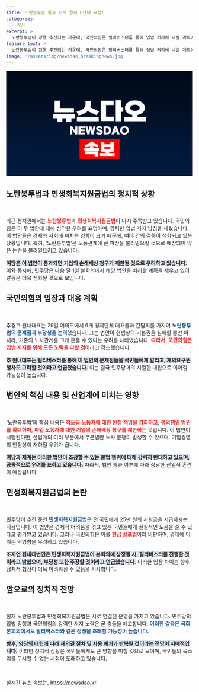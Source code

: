 ```yaml
---
title: 노란봉투법 통과 저지 경제 6단체 요청!
categories:
  - 정치
excerpt: >
  노란봉투법이 강행 추진되는 가운데, 국민의힘은 필리버스터를 통해 입법 저지에 나설 계획이다. 민주당은 25만 원 지급 법안과 함께 본회의 처리를 예고하며, 정치적 갈등이 심화되고 있다. 이 법안의 통과 여부는 대통령의 거부권 행사에 달려 있다.
feature_text: >
  노란봉투법이 강행 추진되는 가운데, 국민의힘은 필리버스터를 통해 입법 저지에 나설 계획이다. 민주당은 25만 원 지급 법안과 함께 본회의 처리를 예고하며, 정치적 갈등이 심화되고 있다. 이 법안의 통과 여부는 대통령의 거부권 행사에 달려 있다.
image: '/assets/img/newsdao_breakingnews.jpg'
---
```


<p><img src="/assets/img/newsdao_breakingnews.jpg" alt="firstkoreanews 속보" /></p>

<h2 data-ke-size="size26">노란봉투법과 민생회복지원금법의 정치적 상황</h2>

<p data-ke-size="size16">&nbsp;</p>

<p data-ke-size="size16">최근 정치권에서는 <b><span style="color: #ee2323;">노란봉투법</span></b>과 <b><span style="color: #ee2323;">민생회복지원금법</span></b>이 다시 주목받고 있습니다. 국민의힘은 이 두 법안에 대해 심각한 우려를 표명하며, 강력한 입법 저지 방침을 세웠습니다. 이 법안들은 경제와 사회에 미치는 영향이 크기 때문에, 여야 간의 갈등이 심화되고 있는 상황입니다. 특히, ‘노란봉투법’은 노동관계에 큰 파장을 불러일으킬 것으로 예상되어 많은 논란을 불러일으키고 있습니다.</p>

<p data-ke-size="size16"><b><span style="background-color: #21538527;">여당은 이 법안이 통과되면 기업의 손해배상 청구가 제한될 것으로 우려하고 있습니다.</span></b> 이와 동시에, 민주당은 다음 달 1일 본회의에서 해당 법안을 처리할 계획을 세우고 있어 갈등은 더욱 심화될 것으로 보입니다.</p>

<h2 data-ke-size="size26">국민의힘의 입장과 대응 계획</h2>

<p data-ke-size="size16">&nbsp;</p>

<p data-ke-size="size16">추경호 원내대표는 29일 여의도에서 6개 경제단체 대표들과 간담회를 가지며 <b><span style="color: #1a5490;">노란봉투법의 문제점과 부당성을 논의</span></b>했습니다. 그는 법안이 헌법상의 기본권을 침해할 뿐만 아니라, 기존의 노사관계를 크게 흔들 수 있다는 우려를 나타냈습니다. <b><span style="color: #ee2323;">따라서, 국민의힘은 입법 저지를 위해 모든 노력을 다할 것</span></b>이라고 강조했습니다.</p>

<p data-ke-size="size16"><b><span style="background-color: #21538527;">추 원내대표는 필리버스터를 통해 이 법안의 문제점들을 국민들에게 알리고, 재의요구권 행사도 고려할 것이라고 언급했습니다.</span></b> 이는 결국 민주당과의 치열한 대립으로 이어질 가능성이 높습니다.</p>

<h2 data-ke-size="size26">법안의 핵심 내용 및 산업계에 미치는 영향</h2>

<p data-ke-size="size16">&nbsp;</p>

<p data-ke-size="size16">‘노란봉투법’의 핵심 내용은 <b><span style="color: #ee2323;">하도급 노동자에 대한 원청 책임을 강화하고</span></b>, <b><span style="color: #ee2323;">쟁의행위 범위를 확대하며</span></b>, <b><span style="color: #ee2323;">파업 노동자에 대한 기업의 손해배상 청구를 제한하는 것</span></b>입니다. 이 법안이 시행된다면, 산업계의 여러 부문에서 무분별한 노사 분쟁이 발생할 수 있으며, 기업경영의 안정성이 저하될 우려가 큽니다.</p>

<p data-ke-size="size16"><b><span style="background-color: #21538527;">여당과 재계는 이러한 법안이 조장할 수 있는 불법 행위에 대해 강력히 반대하고 있으며, 공통적으로 우려를 표하고 있습니다.</span></b> 따라서, 법안 통과 여부에 따라 상당한 산업적 혼란이 예상됩니다.</p>

<h2 data-ke-size="size26">민생회복지원금법의 논란</h2>

<p data-ke-size="size16">&nbsp;</p>

<p data-ke-size="size16">민주당이 추진 중인 <b><span style="color: #1a5490;">민생회복지원금법</span></b>은 전 국민에게 25만 원의 지원금을 지급하자는 내용입니다. 이 법안은 경제적 어려움을 겪고 있는 국민들에게 실질적인 도움을 줄 수 있다고 평가받고 있습니다. 그러나 국민의힘은 이를 <b><span style="color: #ee2323;">현금 살포법</span></b>이라 비판하며, 경제에 미치는 악영향을 우려하고 있습니다.</p>

<p data-ke-size="size16"><b><span style="background-color: #21538527;">조지연 원내대변인은 민생회복지원금법이 본회의에 상정될 시, 필리버스터를 진행할 것이라고 밝혔으며, 부당성 또한 주장할 것이라고 언급했습니다.</span></b> 이러한 입장 차이는 향후 정치적 협상이 더욱 어려워질 수 있음을 시사합니다.</p>

<h2 data-ke-size="size26">앞으로의 정치적 전망</h2>

<p data-ke-size="size16">&nbsp;</p>

<p data-ke-size="size16">현재 노란봉투법과 민생회복지원금법은 서로 연결된 운명을 가지고 있습니다. 민주당의 입법 강행과 국민의힘의 강력한 저지 노력은 곧 충돌을 예고합니다. <b><span style="color: #1a5490;">이러한 갈등은 국회 본회의에서도 필리버스터와 같은 정쟁을 초래할 가능성이 높습니다.</span></b></p>

<p data-ke-size="size16"><b><span style="background-color: #21538527;">향후, 양당의 대립에 따라 재의결 절차 및 자동 폐기가 반복될 것이라는 전망이 지배적입니다.</span></b> 이러한 정치적 상황은 국민들에게도 큰 영향을 미칠 것으로 보이며, 국민들의 목소리를 무시할 수 없는 시점이 도래하고 있습니다.</p>

<p data-ke-size="size16">&nbsp;</p>
실시간 뉴스 속보는, <a href="https://newsdao.kr" rel="dofollow">https://newsdao.kr</a>


